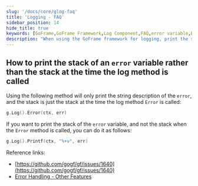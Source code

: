 ```yaml
---
slug: '/docs/core/glog-faq'
title: 'Logging - FAQ'
sidebar_position: 14
hide_title: true
keywords: [GoFrame,GoFrame Framework,Log Component,FAQ,error variable,Error Stack,Log Method,Print Error,g.Log,GoFrame Log]
description: "When using the GoFrame framework for logging, print the stack information of the error variable instead of the stack when the log method is called. Provides specific Go code examples to help developers record and debug error logs more accurately."
---
```


## How to print the stack of an `error` variable rather than the stack at the time the log method is called

Using the following method will only print the string description of the `error`, and the stack is just the stack at the time the log method `Error` is called:

```go
g.Log().Error(ctx, err)
```

If you want to print the stack of the `error` variable, and not the stack when the `Error` method is called, you can do it as follows:

```go
g.Log().Printf(ctx, "%+v", err)
```

Reference links:

- [https://github.com/gogf/gf/issues/1640](https://github.com/gogf/gf/issues/1640)
- [Error Handling - Other Features](../错误处理/错误处理-其他特性.md)